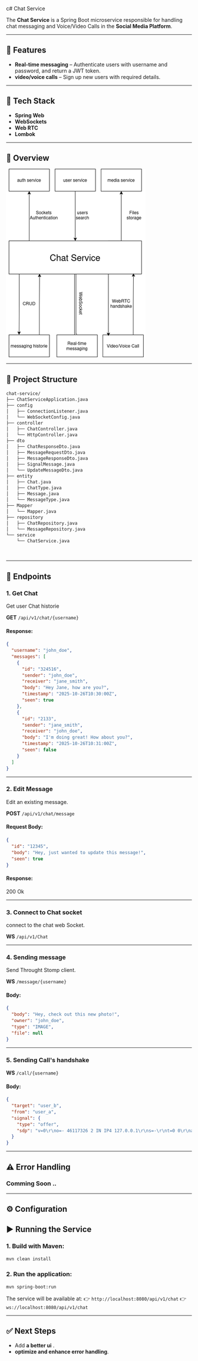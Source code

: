 c# Chat Service

The **Chat Service** is a Spring Boot microservice responsible for handling chat messaging and Voice/Video Calls in the **Social Media Platform**. 

---

## 📌 Features

* **Real-time messaging** – Authenticate users with username and password, and return a JWT token.
* **video/voice calls** – Sign up new users with required details.


---

## 🚀 Tech Stack

* **Spring Web**
* **WebSockets**
* **Web RTC**
* **Lombok**

---

## 📌 Overview

![Architecture Diagram](shema.png)

---

## 📂 Project Structure

```
chat-service/
├── ChatServiceApplication.java
├── config
│   ├── ConnectionListener.java
│   └── WebSocketConfig.java
├── controller
│   ├── ChatController.java
│   └── HttpController.java
├── dto
│   ├── ChatResponseDto.java
│   ├── MessageRequestDto.java
│   ├── MessageResponseDto.java
│   ├── SignalMessage.java
│   └── UpdateMessageDto.java
├── entity
│   ├── Chat.java
│   ├── ChatType.java
│   ├── Message.java
│   └── MessageType.java
├── Mapper
│   └── Mapper.java
├── repository
│   ├── ChatRepository.java
│   └── MessageRepository.java
└── service
    └── ChatService.java

 
```

---

## 🔑 Endpoints

### 1. **Get Chat**

Get user Chat historie

**GET** `/api/v1/chat/{username}`


#### Response:

```json
{
  "username": "john_doe",
  "messages": [
    {
      "id": "324516",
      "sender": "john_doe",
      "receiver": "jane_smith",
      "body": "Hey Jane, how are you?",
      "timestamp": "2025-10-26T10:30:00Z",
      "seen": true
    },
    {
      "id": "2133",
      "sender": "jane_smith",
      "receiver": "john_doe",
      "body": "I'm doing great! How about you?",
      "timestamp": "2025-10-26T10:31:00Z",
      "seen": false
    }
  ]
}
```

---

### 2. **Edit Message**

Edit an existing message.

**POST** `/api/v1/chat/message`

#### Request Body:

```json
{
  "id": "12345",
  "body": "Hey, just wanted to update this message!",
  "seen": true
}

```

#### Response:

200 Ok

---

### 3. **Connect to Chat socket**

connect to the chat web Socket.

**WS** `/api/v1/Chat`

---

### 4. **Sending message**

Send Throught Stomp client.

**WS** `/message/{username}`
#### Body:
```json
{
  "body": "Hey, check out this new photo!",
  "owner": "john_doe",
  "type": "IMAGE",
  "file": null
}
```

---

### 5. **Sending Call's handshake**



**WS** `/call/{username}`

#### Body:
```json
{
  "target": "user_b",
  "from": "user_a",
  "signal": {
    "type": "offer",
    "sdp": "v=0\r\no=- 46117326 2 IN IP4 127.0.0.1\r\ns=-\r\nt=0 0\r\na=group:BUNDLE 0\r\na=msid-semantic: WMS\r\n..."
  }
}
```

---




## ⚠️ Error Handling

### Comming Soon ..
---

## ⚙️ Configuration



## ▶️ Running the Service

### 1. Build with Maven:

```bash
mvn clean install
```

### 2. Run the application:

```bash
mvn spring-boot:run
```

The service will be available at:
👉 `http://localhost:8080/api/v1/chat`
👉 `ws://localhost:8080/api/v1/chat`


---

## ✅ Next Steps

* Add **a better ui** .
* **optimize and enhance error handling**.


